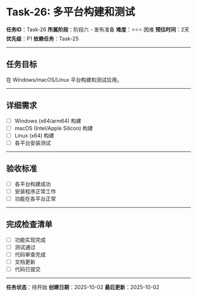 # Task-26: 多平台构建和测试

**任务ID**：Task-26
**所属阶段**：阶段六 - 发布准备
**难度**：⭐⭐⭐ 困难
**预估时间**：2天
**优先级**：P1
**依赖任务**：Task-25

---

## 任务目标

在 Windows/macOS/Linux 平台构建和测试应用。

---

## 详细需求

- [ ] Windows (x64/arm64) 构建
- [ ] macOS (Intel/Apple Silicon) 构建
- [ ] Linux (x64) 构建
- [ ] 各平台安装测试

---

## 验收标准

- [ ] 各平台构建成功
- [ ] 安装程序正常工作
- [ ] 功能在各平台正常

---

## 完成检查清单

- [ ] 功能实现完成
- [ ] 测试通过
- [ ] 代码审查完成
- [ ] 文档更新
- [ ] 代码已提交

---

**任务状态**：待开始
**创建日期**：2025-10-02
**最后更新**：2025-10-02
